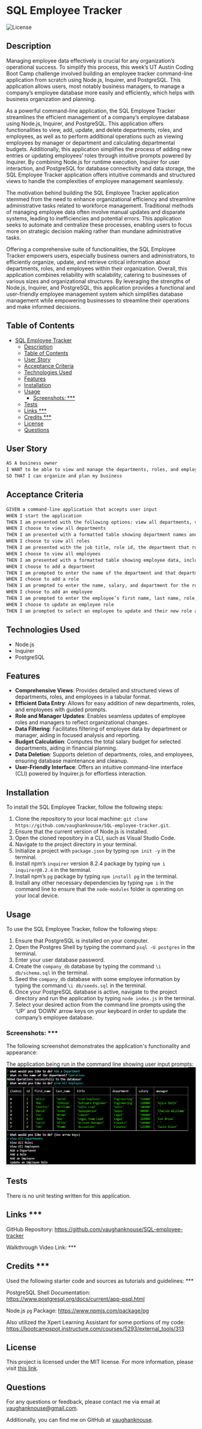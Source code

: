 # SQL Employee Tracker

![License](https://img.shields.io/badge/License-MIT-blue.svg)

## Description
Managing employee data effectively is crucial for any organization’s operational success. To simplify this process, this week’s UT Austin Coding Boot Camp challenge involved building an employee tracker command-line application from scratch using Node.js, Inquirer, and PostgreSQL. This application allows users, most notably business managers, to manage a company’s employee database more easily and efficiently, which helps with business organization and planning.

As a powerful command-line application, the SQL Employee Tracker streamlines the efficient management of a company’s employee database using Node.js, Inquirer, and PostgreSQL. This application offers functionalities to view, add, update, and delete departments, roles, and employees, as well as to perform additional operations such as viewing employees by manager or department and calculating departmental budgets. Additionally, this application simplifies the process of adding new entries or updating employees’ roles through intuitive prompts powered by Inquirer. By combining Node.js for runtime execution, Inquirer for user interaction, and PostgreSQL for database connectivity and data storage, the SQL Employee Tracker application offers intuitive commands and structured views to handle the complexities of employee management seamlessly.

The motivation behind building the SQL Employee Tracker application stemmed from the need to enhance organizational efficiency and streamline administrative tasks related to workforce management. Traditional methods of managing employee data often involve manual updates and disparate systems, leading to inefficiencies and potential errors. This application seeks to automate and centralize these processes, enabling users to focus more on strategic decision making rather than mundane administrative tasks.

Offering a comprehensive suite of functionalities, the SQL Employee Tracker empowers users, especially business owners and administrators, to efficiently organize, update, and retrieve critical information about departments, roles, and employees within their organization. Overall, this application combines reliability with scalability, catering to businesses of various sizes and organizational structures. By leveraging the strengths of Node.js, Inquirer, and PostgreSQL, this application provides a functional and user-friendly employee management system which simplifies database management while empowering businesses to streamline their operations and make informed decisions.


## Table of Contents
- [SQL Employee Tracker](#sql-employee-tracker)
  - [Description](#description)
  - [Table of Contents](#table-of-contents)
  - [User Story](#user-story)
  - [Acceptance Criteria](#acceptance-criteria)
  - [Technologies Used](#technologies-used)
  - [Features](#features)
  - [Installation](#installation)
  - [Usage](#usage)
    - [Screenshots: \*\*\*](#screenshots-)
  - [Tests](#tests)
  - [Links \*\*\*](#links-)
  - [Credits \*\*\*](#credits-)
  - [License](#license)
  - [Questions](#questions)


## User Story
```md
AS A business owner
I WANT to be able to view and manage the departments, roles, and employees in my company
SO THAT I can organize and plan my business
```

## Acceptance Criteria
```md
GIVEN a command-line application that accepts user input
WHEN I start the application
THEN I am presented with the following options: view all departments, view all roles, view all employees, add a department, add a role, add an employee, and update an employee role
WHEN I choose to view all departments
THEN I am presented with a formatted table showing department names and department ids
WHEN I choose to view all roles
THEN I am presented with the job title, role id, the department that role belongs to, and the salary for that role
WHEN I choose to view all employees
THEN I am presented with a formatted table showing employee data, including employee ids, first names, last names, job titles, departments, salaries, and managers that the employees report to
WHEN I choose to add a department
THEN I am prompted to enter the name of the department and that department is added to the database
WHEN I choose to add a role
THEN I am prompted to enter the name, salary, and department for the role and that role is added to the database
WHEN I choose to add an employee
THEN I am prompted to enter the employee’s first name, last name, role, and manager, and that employee is added to the database
WHEN I choose to update an employee role
THEN I am prompted to select an employee to update and their new role and this information is updated in the database
```

## Technologies Used
-	Node.js
-	Inquirer
-	PostgreSQL


## Features
- **Comprehensive Views**: Provides detailed and structured views of departments, roles, and employees in a tabular format.
- **Efficient Data Entry**: Allows for easy addition of new departments, roles, and employees with guided prompts.
- **Role and Manager Updates**: Enables seamless updates of employee roles and managers to reflect organizational changes.
- **Data Filtering**: Facilitates filtering of employee data by department or manager, aiding in focused analysis and reporting.
- **Budget Calculation**: Computes the total salary budget for selected departments, aiding in financial planning.
- **Data Deletion**: Supports deletion of departments, roles, and employees, ensuring database maintenance and cleanup.
- **User-Friendly Interface**: Offers an intuitive command-line interface (CLI) powered by Inquirer.js for effortless interaction.


## Installation
To install the SQL Employee Tracker, follow the following steps:
1.	Clone the repository to your local machine: `git clone https://github.com/vaughanknouse/SQL-employee-tracker.git`.
2.	Ensure that the current version of Node.js is installed. 
3.	Open the cloned repository in a CLI, such as Visual Studio Code.
4.	Navigate to the project directory in your terminal. 
5.	Initialize a project with `package.json` by typing `npm init -y` in the terminal.
6.	Install npm’s `inquirer` version 8.2.4 package by typing `npm i inquirer@8.2.4` in the terminal.
7.	Install npm’s `pg` package by typing `npm install pg` in the terminal.
8.	Install any other necessary dependencies by typing `npm i` in the command line to ensure that the `node-modules` folder is operating on your local device.


## Usage
To use the SQL Employee Tracker, follow the following steps:
1.	Ensure that PostgreSQL is installed on your computer. 
2.	Open the Postgres Shell by typing the command `psql -U postgres` in the terminal.
3.	Enter your user database password.
4.	Create the `company_db` database by typing the command `\i db/schema.sql` in the terminal.
5.	Seed the `company_db` database with some employee information by typing the command `\i db/seeds.sql` in the terminal.
6.	Once your PostgreSQL database is active, navigate to the project directory and run the application by typing `node index.js` in the terminal.
7.	Select your desired action from the command line prompts using the ‘UP’ and ‘DOWN’ arrow keys on your keyboard in order to update the company’s employee database.


### Screenshots: ***
The following screenshot demonstrates the application's functionality and appearance:

The application being run in the command line showing user input prompts: 
![Shows application being run in the command line showing user input prompts.](assets/images/user-input-screenshot.png)

## Tests
There is no unit testing written for this application.


## Links ***
GitHub Repository: https://github.com/vaughanknouse/SQL-employee-tracker

Walkthrough Video Link: ***


## Credits ***
Used the following starter code and sources as tutorials and guidelines: ***

PostgreSQL Shell Documentation: https://www.postgresql.org/docs/current/app-psql.html

Node.js `pg` Package: https://www.npmjs.com/package/pg

Also utilized the Xpert Learning Assistant for some portions of my code:
https://bootcampspot.instructure.com/courses/5293/external_tools/313


## License
This project is licensed under the MIT license. For more information, please visit [this link](https://opensource.org/licenses/MIT).


## Questions
For any questions or feedback, please contact me via email at vaughanknouse@gmail.com.

Additionally, you can find me on GitHub at [vaughanknouse](https://github.com/vaughanknouse).
